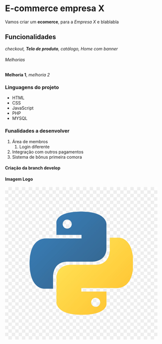 # E-commerce empresa X

Vamos criar um **ecomerce**, para a *Empresa X* e blablabla

## Funcionalidades

_checkout, **Tela de produto**, catálogo, Home com banner_

###### Melhorias 
__Melhoria 1__, _melhoria 2_

### Linguagens do projeto

* HTML
* CSS
* JavaScript
* PHP
* MYSQL

### Funalidades a desenvolver

1. Área de membros
    1. Login diferente
2. Integração com outros pagamentos
3. Sistema de bônus primeira comora

#### Criação da branch develop

#### Imagem Logo
![logo do Python](/img/python.jpg)